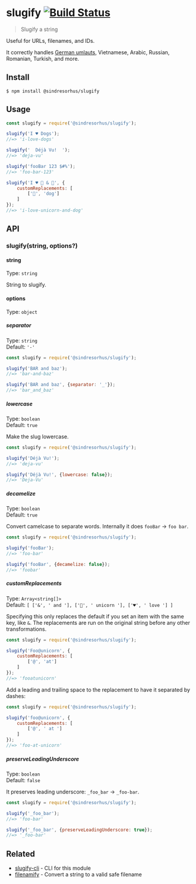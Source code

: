 # slugify [![Build Status](https://travis-ci.org/sindresorhus/slugify.svg?branch=master)](https://travis-ci.org/sindresorhus/slugify)

> Slugify a string

Useful for URLs, filenames, and IDs.

It correctly handles [German umlauts](https://en.wikipedia.org/wiki/Germanic_umlaut), Vietnamese, Arabic, Russian, Romanian, Turkish, and more.

## Install

```
$ npm install @sindresorhus/slugify
```

## Usage

```js
const slugify = require('@sindresorhus/slugify');

slugify('I ♥ Dogs');
//=> 'i-love-dogs'

slugify('  Déjà Vu!  ');
//=> 'deja-vu'

slugify('fooBar 123 $#%');
//=> 'foo-bar-123'

slugify('I ♥ 🦄 & 🐶', {
	customReplacements: [
		['🐶', 'dog']
	]
});
//=> 'i-love-unicorn-and-dog'
```

## API

### slugify(string, options?)

#### string

Type: `string`

String to slugify.

#### options

Type: `object`

##### separator

Type: `string`\
Default: `'-'`

```js
const slugify = require('@sindresorhus/slugify');

slugify('BAR and baz');
//=> 'bar-and-baz'

slugify('BAR and baz', {separator: '_'});
//=> 'bar_and_baz'
```

##### lowercase

Type: `boolean`\
Default: `true`

Make the slug lowercase.

```js
const slugify = require('@sindresorhus/slugify');

slugify('Déjà Vu!');
//=> 'deja-vu'

slugify('Déjà Vu!', {lowercase: false});
//=> 'Deja-Vu'
```

##### decamelize

Type: `boolean`\
Default: `true`

Convert camelcase to separate words. Internally it does `fooBar` → `foo bar`.

```js
const slugify = require('@sindresorhus/slugify');

slugify('fooBar');
//=> 'foo-bar'

slugify('fooBar', {decamelize: false});
//=> 'foobar'
```

##### customReplacements

Type: `Array<string[]>`\
Default: `[
	['&', ' and '],
	['🦄', ' unicorn '],
	['♥', ' love ']
]`

Specifying this only replaces the default if you set an item with the same key, like `&`. The replacements are run on the original string before any other transformations.

```js
const slugify = require('@sindresorhus/slugify');

slugify('Foo@unicorn', {
	customReplacements: [
		['@', 'at']
	]
});
//=> 'fooatunicorn'
```

Add a leading and trailing space to the replacement to have it separated by dashes:

```js
const slugify = require('@sindresorhus/slugify');

slugify('foo@unicorn', {
	customReplacements: [
		['@', ' at ']
	]
});
//=> 'foo-at-unicorn'
```

##### preserveLeadingUnderscore

Type: `boolean`\
Default: `false`

It preserves leading underscore: `_foo_bar` → `_foo-bar`.

```js
const slugify = require('@sindresorhus/slugify');

slugify('_foo_bar');
//=> 'foo-bar'

slugify('_foo_bar', {preserveLeadingUnderscore: true});
//=> '_foo-bar'
```

## Related

- [slugify-cli](https://github.com/sindresorhus/slugify-cli) - CLI for this module
- [filenamify](https://github.com/sindresorhus/filenamify) - Convert a string to a valid safe filename
